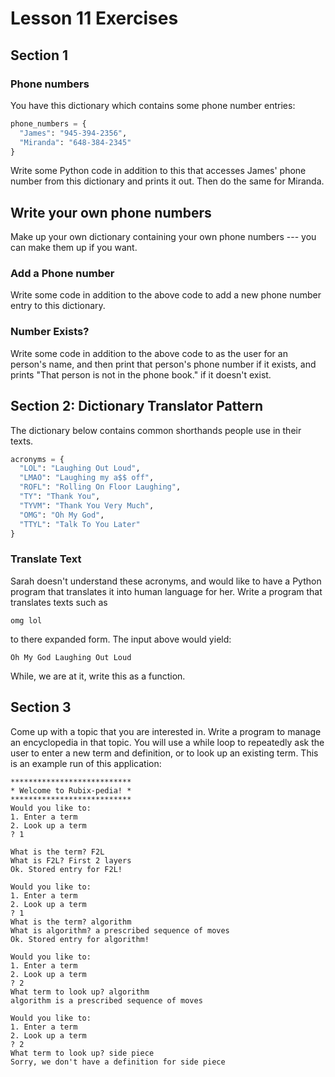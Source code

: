 # Lesson 11 Exercises

## Section 1

### Phone numbers

You have this dictionary which contains some phone number entries:

```python
phone_numbers = {
  "James": "945-394-2356",
  "Miranda": "648-384-2345"
}
```

Write some Python code in addition to this that accesses James'
phone number from this dictionary and prints it out. Then do
the same for Miranda.

## Write your own phone numbers

Make up your own dictionary containing your own phone numbers ---
you can make them up if you want.

### Add a Phone number

Write some code in addition to the above code to add a new
phone number entry to this dictionary.

### Number Exists?

Write some code in addition to the above code to as the user for
an person's name, and then print that person's phone number if
it exists, and prints "That person is not in the phone book."
if it doesn't exist.

## Section 2: Dictionary Translator Pattern

The dictionary below contains common shorthands people use in their texts.

```python
acronyms = {
  "LOL": "Laughing Out Loud",
  "LMAO": "Laughing my a$$ off",
  "ROFL": "Rolling On Floor Laughing",
  "TY": "Thank You",
  "TYVM": "Thank You Very Much",
  "OMG": "Oh My God",
  "TTYL": "Talk To You Later"
}
```

### Translate Text

Sarah doesn't understand these acronyms, and would like to have a Python program
that translates it into human language for her. Write a program that translates
texts such as

```
omg lol
```

to there expanded form. The input above would yield:

```
Oh My God Laughing Out Loud
```

While, we are at it, write this as a function.

## Section 3

Come up with a topic that you are interested in. Write a program to
manage an encyclopedia in that topic. You will use a while loop to
repeatedly ask the user to enter a new term and definition, or to look up
an existing term. This is an example run of this application:

```
***************************
* Welcome to Rubix-pedia! *
***************************
Would you like to:
1. Enter a term
2. Look up a term
? 1

What is the term? F2L
What is F2L? First 2 layers
Ok. Stored entry for F2L!

Would you like to:
1. Enter a term
2. Look up a term
? 1
What is the term? algorithm
What is algorithm? a prescribed sequence of moves
Ok. Stored entry for algorithm!

Would you like to:
1. Enter a term
2. Look up a term
? 2
What term to look up? algorithm
algorithm is a prescribed sequence of moves

Would you like to:
1. Enter a term
2. Look up a term
? 2
What term to look up? side piece
Sorry, we don't have a definition for side piece
```
